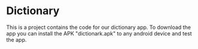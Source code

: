 # Dictionary
This is a project contains the code for our dictionary app.
To download the app you can install the APK "dictionark.apk" to any android device and test the app.
